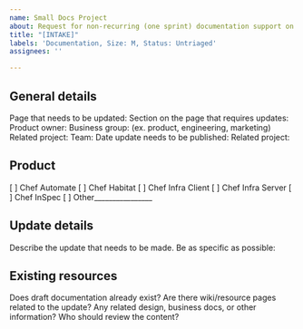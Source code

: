 ```yaml
---
name: Small Docs Project
about: Request for non-recurring (one sprint) documentation support on existing content
title: "[INTAKE]"
labels: 'Documentation, Size: M, Status: Untriaged'
assignees: ''

---
```


## General details

Page that needs to be updated:
Section on the page that requires updates:
Product owner:
Business group: (ex. product, engineering, marketing)
Related project:
Team:
Date update needs to be published:
Related project:

## Product
[ ] Chef Automate
[ ] Chef Habitat
[ ] Chef Infra Client
[ ] Chef Infra Server
[ ] Chef InSpec
[ ] Other________________

## Update details

Describe the update that needs to be made. Be as specific as possible:

## Existing resources

Does draft documentation already exist?
Are there wiki/resource pages related to the update?
Any related design, business docs, or other information?
Who should review the content?
